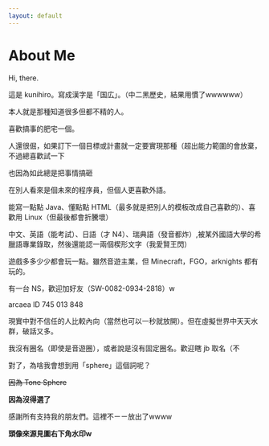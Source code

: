 ```yaml
---
layout: default
---
```


# About Me

Hi, there.

這是 kunihiro。寫成漢字是「国広」。（中二黑歷史，結果用慣了wwwwww）

本人就是那種知道很多但都不精的人。

喜歡搞事的肥宅一個。

人還很倔，如果訂下一個目標或計畫就一定要實現那種（超出能力範圍的會放棄，不過總喜歡試一下

也因為如此總是把事情搞砸

在別人看來是個未來的程序員，但個人更喜歡外語。

能寫一點點 Java、懂點點 HTML（最多就是把別人的模板改成自己喜歡的）、喜歡用 Linux（但最後都會折騰壞） 

中文、英語（能考試）、日語（才 N4）、瑞典語（發音都炸）,被某外國語大學的希臘語專業錄取，然後還能認一兩個楔形文字（我愛賢王閃）

遊戲多多少少都會玩一點。雖然音遊主業，但 Minecraft，FGO，arknights 都有玩的。

有一台 NS，歡迎加好友（SW-0082-0934-2818）w

arcaea ID 745 013 848

現實中對不信任的人比較內向（當然也可以一秒就放開）。但在虛擬世界中天天水群，破話又多。 

我沒有圈名（即使是音遊圈），或者說是沒有固定圈名。歡迎瞎 jb 取名（不

對了，為啥我會想到用「sphere」這個詞呢？ 

~~因為 Tone Sphere~~

**因為沒得選了**

感謝所有支持我的朋友們。這裡不ㄧㄧ放出了wwww

**頭像來源見圖右下角水印w**
